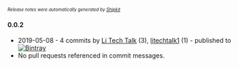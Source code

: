 <sup><sup>*Release notes were automatically generated by [Shipkit](http://shipkit.org/)*</sup></sup>

#### 0.0.2
 - 2019-05-08 - 4 commits by [Li Tech Talk](https://github.com/litechtalk1) (3), [litechtalk1](https://github.com/litechtalk1) (1) - published to [![Bintray](https://img.shields.io/badge/Bintray-0.0.2-green.svg)](https://bintray.com/litechtalk1/maven-demo/java-lib2/0.0.2)
 - No pull requests referenced in commit messages.

